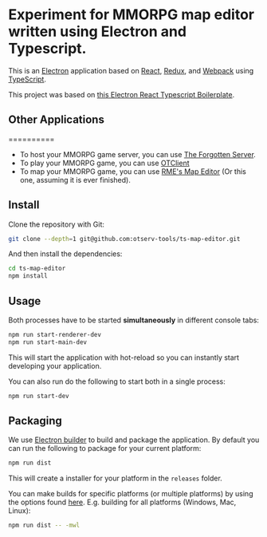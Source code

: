 # Experiment for MMORPG map editor written using Electron and Typescript.

This is an [Electron](https://electronjs.org/) application based on [React](https://reactjs.org/), [Redux](https://redux.js.org/), and [Webpack](https://webpack.js.org/) using [TypeScript](https://www.typescriptlang.org/).

This project was based on [this Electron React Typescript Boilerplate](https://github.com/Robinfr/electron-react-typescript).

## Other Applications

==========

- To host your MMORPG game server, you can use [The Forgotten Server](https://github.com/otland/forgottenserver).
- To play your MMORPG game, you can use [OTClient](https://github.com/edubart/otclient)
- To map your MMORPG game, you can use [RME's Map Editor](https://github.com/hjnilsson/rme) (Or this one, assuming it is ever finished).

## Install

Clone the repository with Git:

```bash
git clone --depth=1 git@github.com:otserv-tools/ts-map-editor.git
```

And then install the dependencies:

```bash
cd ts-map-editor
npm install
```

## Usage

Both processes have to be started **simultaneously** in different console tabs:

```bash
npm run start-renderer-dev
npm run start-main-dev
```

This will start the application with hot-reload so you can instantly start developing your application.

You can also run do the following to start both in a single process:

```bash
npm run start-dev
```

## Packaging

We use [Electron builder](https://www.electron.build/) to build and package the application. By default you can run the following to package for your current platform:

```bash
npm run dist
```

This will create a installer for your platform in the `releases` folder.

You can make builds for specific platforms (or multiple platforms) by using the options found [here](https://www.electron.build/cli). E.g. building for all platforms (Windows, Mac, Linux):

```bash
npm run dist -- -mwl
```
